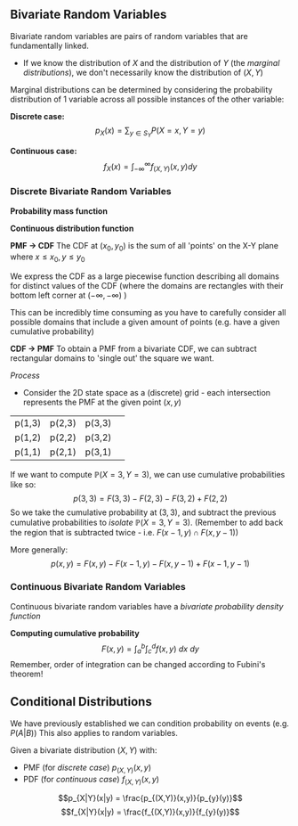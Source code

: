 

## Bivariate Random Variables

Bivariate random variables are pairs of random variables that are fundamentally linked.
- If we know the distribution of $X$ and the distribution of $Y$ (the *marginal distributions*), we don't necessarily know the distribution of $(X, Y)$

Marginal distributions can be determined by considering the probability distribution of 1 variable across all possible instances of the other variable:

**Discrete case:**
$$p_X(x) = \sum_{y \in S_Y}{P(X = x, Y=y)}$$

**Continuous case:**
$$f_X(x) = \int_{-\infty}^{\infty}{f_{(X, Y)}(x,y)}dy$$


### Discrete Bivariate Random Variables

**Probability mass function**

**Continuous distribution function**

**PMF -> CDF**
The CDF at $(x_0, y_0)$ is the sum of all 'points' on the X-Y plane where $x \leq x_0, y \leq y_0$

We express the CDF as a large piecewise function describing all domains for distinct values of the CDF (where the domains are rectangles with their bottom left corner at $(-\infty, -\infty)$ )

This can be incredibly time consuming as you have to carefully consider all possible domains that include a given amount of points (e.g. have a given cumulative probability)

**CDF -> PMF**
To obtain a PMF from a bivariate CDF, we can subtract rectangular domains to 'single out' the square we want.

*Process*
- Consider the 2D state space as a (discrete) grid - each intersection represents the PMF at the given point $(x,y)$

|        |        |        |     |
| ------ | ------ | ------ | --- |
| p(1,3) | p(2,3) | p(3,3) |     |
| p(1,2) | p(2,2) | p(3,2) |     |
| p(1,1) | p(2,1) | p(3,1) |     |
If we want to compute $\mathbb{P}(X=3,Y=3)$, we can use cumulative probabilities like so:
$$p(3,3)=F(3,3)-F(2,3)-F(3,2)+F(2,2)$$
So we take the cumulative probability at $(3,3)$, and subtract the previous cumulative probabilities to *isolate* $\mathbb{P}(X=3,Y=3)$. (Remember to add back the region that is subtracted twice - i.e. $F(x-1,y)\cap F(x, y-1)$)

More generally:
$$p(x,y) = F(x,y) - F(x-1,y) - F(x, y-1) + F(x-1, y-1)$$

### Continuous Bivariate Random Variables

Continuous bivariate random variables have a *bivariate probability density function*

**Computing cumulative probability**
$$F(x,y) = \int^{b}_{a}{\int^{d}_{c}{f(x,y)} \ dx} \ dy$$
Remember, order of integration can be changed according to Fubini's theorem!



## Conditional Distributions

We have previously established we can condition probability on events (e.g. $P(A|B)$)
This also applies to random variables.

Given a bivariate distribution $(X, Y)$ with:
- PMF (for *discrete case*) $p_{(X,Y)}(x,y)$
- PDF (for *continuous case*) $f_{(X,Y)}(x,y)$

$$p_{X|Y}(x|y) = \frac{p_{(X,Y)}(x,y)}{p_{y}(y)}$$
$$f_{X|Y}(x|y) = \frac{f_{(X,Y)}(x,y)}{f_{y}(y)}$$





